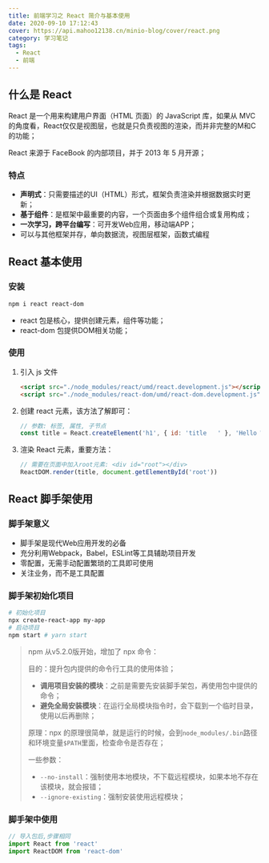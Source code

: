 ```yaml
---
title: 前端学习之 React 简介与基本使用
date: 2020-09-10 17:12:43
cover: https://api.mahoo12138.cn/minio-blog/cover/react.png
category: 学习笔记
tags:
  - React
  - 前端
---
```


## 什么是 React

React 是一个用来构建用户界面（HTML 页面）的 JavaScript 库，如果从 MVC的角度看，React仅仅是视图层，也就是只负责视图的渲染，而并非完整的M和C的功能；

React 来源于 FaceBook 的内部项目，并于 2013 年 5 月开源；

### 特点

- **声明式**：只需要描述的UI（HTML）形式，框架负责渲染并根据数据实时更新；
- **基于组件**：是框架中最重要的内容，一个页面由多个组件组合或复用构成；
- **一次学习，跨平台编写**：可开发Web应用，移动端APP；
- 可以与其他框架并存，单向数据流，视图层框架，函数式编程

## React 基本使用

### 安装

```bash
npm i react react-dom
```

- react 包是核心，提供创建元素，组件等功能；
- react-dom 包提供DOM相关功能；

### 使用

1. 引入 js 文件

   ```html
   <script src="./node_modules/react/umd/react.development.js"></script>
   <script src="./node_modules/react-dom/umd/react-dom.development.js"></script>
   ```

2. 创建 react 元素，该方法了解即可：

   ```js
   // 参数: 标签, 属性, 子节点
   const title = React.createElement('h1', { id: 'title   ' }, 'Hello World')
   ```

3. 渲染 React 元素，重要方法：

   ```js
   // 需要在页面中加入root元素: <div id="root"></div>
   ReactDOM.render(title, document.getElementById('root'))
   ```

## React 脚手架使用

### 脚手架意义

- 脚手架是现代Web应用开发的必备
- 充分利用Webpack，Babel，ESLint等工具辅助项目开发
- 零配置，无需手动配置繁琐的工具即可使用
- 关注业务，而不是工具配置

### 脚手架初始化项目

```bash
# 初始化项目
npx create-react-app my-app
# 启动项目
npm start # yarn start
```

> npm 从v5.2.0版开始，增加了 npx 命令：
>
> 目的：提升包内提供的命令行工具的使用体验；
>
> - **调用项目安装的模块**：之前是需要先安装脚手架包，再使用包中提供的命令；
> - **避免全局安装模块**：在运行全局模块指令时，会下载到一个临时目录，使用以后再删除；
>
> 原理：npx 的原理很简单，就是运行的时候，会到`node_modules/.bin`路径和环境变量`$PATH`里面，检查命令是否存在；
>
> 一些参数：
>
> - `--no-install`：强制使用本地模块，不下载远程模块，如果本地不存在该模块，就会报错；
> - `--ignore-existing`：强制安装使用远程模块；

### 脚手架中使用

```js
// 导入包后,步骤相同
import React from 'react'
import ReactDOM from 'react-dom'
```
